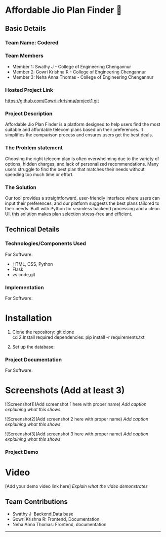 # Affordable Jio Plan Finder  🎯


## Basic Details
### Team Name: Codered


### Team Members
- Member 1: Swathy J - College of Engineering Chengannur
- Member 2: Gowri Krishna R - College of Engineering Chengannur
- Member 3: Neha Anna Thomas - College of Engineering Chengannur

### Hosted Project Link
https://github.com/Gowri-rkrishna/project1.git

### Project Description 
Affordable Jio Plan Finder is a platform designed to help users find the most suitable and affordable telecom plans based on their preferences. It simplifies the comparison process and ensures users get the best deals.

### The Problem statement
Choosing the right telecom plan is often overwhelming due to the variety of options, hidden charges, and lack of personalized recommendations. Many users struggle to find the best plan that matches their needs without spending too much time or effort.



### The Solution

Our tool provides a straightforward, user-friendly interface where users can input their preferences, and our platform suggests the best plans tailored to their needs. Built with Python for seamless backend processing and a clean UI, this solution makes plan selection stress-free and efficient.



## Technical Details
### Technologies/Components Used
For Software:
- HTML, CSS, Python
- Flask
- vs code,git



### Implementation
For Software:
# Installation
1. Clone the repository:
git clone <repository-link>  
cd <project-directory> 
2.Install required dependencies:
pip install -r requirements.txt

3. Set up the database:
 



### Project Documentation
For Software:

# Screenshots (Add at least 3)
![Screenshot1](Add screenshot 1 here with proper name)
*Add caption explaining what this shows*

![Screenshot2](Add screenshot 2 here with proper name)
*Add caption explaining what this shows*

![Screenshot3](Add screenshot 3 here with proper name)
*Add caption explaining what this shows*


### Project Demo
# Video
[Add your demo video link here]
*Explain what the video demonstrates*



## Team Contributions
- Swathy J: Backend,Data base
- Gowri Krishna R: Frontend, Documentation 
- Neha Anna Thomas: Frontend, documentation 

---

